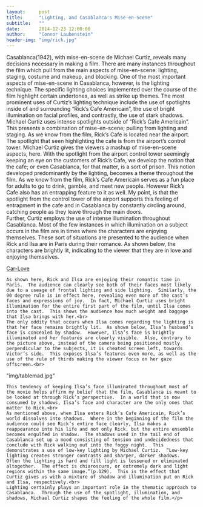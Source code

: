 ```yaml
---
layout:     post
title:      "Lighting, and Casablanca's Mise-en-Scene"
subtitle:   ""
date:       2014-12-23 12:00:00
author:     "Connor Laubenstein"
header-img: "img/rick.jpg"
---
```


<p>Casablanca(1942), with mise-en-scene de Michael Curtiz, reveals many decisions necessary in making a film.  There are many instances throughout the film which pull from the main aspects of mise-en-scene: lighting, staging, costume and makeup, and blocking.  One of the most important aspects of mise-en-scene in Casablanca, however, is the lighting technique.  The specific lighting choices implemented over the course of the film highlight certain undertones, as well as strike up themes.  The most prominent uses of Curtiz’s lighting technique include the use of spotlights inside of and surrounding “Rick’s Cafe Americain”, the use of bright illumination on facial profiles, and contrastly, the use of stark shadows.<br>  
Michael Curtiz uses intense spotlights outside of “Rick’s Cafe Americain”.  This presents a combination of mise-en-scene; pulling from lighting and staging.  As we know from the film, Rick’s Cafe is located near the airport.  The spotlight that seen highlighting the cafe is from the airport’s control tower.  Michael Curtiz gives the viewers a mashup of mise-en-scene aspects, here.  With the spotlight from the airport control tower seemingly keeping an eye on the customers of Rick’s Cafe, we develop the notion that the cafe; or even Casablanca, for that matter, is a sort of prison.  This notion developed predominantly by the lighting, becomes a theme throughout the film.  As we know from the film, Rick’s Cafe Americain serves as a fun place for adults to go to drink, gamble, and meet new people.  However Rick’s Cafe also has an entrapping feature to it as well.  My point, is that the spotlight from the control tower of the airport supports this feeling of entrapment in the cafe and in Casablanca by constantly circling around, catching people as they leave through the main doors.<br>
	Further, Curtiz employs the use of intense illumination throughout Casablanca.  Most of the few instances in which illumination on a subject occurs in the film are in times where the characters are enjoying themselves.  These sort of situations are presented to the audience when Rick and Ilsa are in Paris during their romance.  As shown below, the characters are brightly lit, indicating to the viewer that they are in love and enjoying themselves.<br>
	

<a href="http://www.filmkailm.com/wp-content/gallery/in-casablanca-love-is-a-battlefield/Casablanca-1942-Rick-and-Ilsa-Paris-Affair-02.jpg">Car-Love</a><br>
	

	As shown here, Rick and Ilsa are enjoying their romantic time in Paris.  The audience can clearly see both of their faces most likely due to a useage of frontal lighting and side lighting.  Similarly, the 90 degree rule is in effect here, revealing even more of the cast’s faces and expressions of joy.  In fact, Michael Curtiz uses bright illumination for the entire first part of the film, until Ilsa comes into the cast.  This shows the audience how much weight and baggage that Ilsa brings with her.<br>
	The only oddity that occurs when Ilsa comes regarding the lighting is that her face remains brightly lit.  As shown below, Ilsa’s husband’s face is concealed by shadow.  However, Ilsa’s face is brightly illuminated and her features are clearly visible.  Also, contrary to the picture above, instead of the camera being positioned mostly perpendicular to the subjects, it is cheated screen left, towards Victor’s side.  This exposes Ilsa’s features even more, as well as the use of the rule of thirds making the viewer focus on her gaze offscreen.<br>  

"img/tablemad.jpg"<br>

	This tendency of keeping Ilsa’s face illuminated throughout most of the movie helps affirm my belief that the film, Casablanca is meant to be looked at through Rick’s perspective.  In a world that is now consumed by shadows, Ilsa’s face and character are the only ones that matter to Rick.<br>  
	As mentioned above, when Ilsa enters Rick’s Cafe Americain, Rick’s world dissolves into shadows.  Where in the beginning of the film the audience could see Rick’s entire face clearly, Ilsa makes a reappearance into his life and not only Rick, but the entire ensemble becomes engulfed in shadow.  The shadows used in the tail end of Casablanca set up a mood consisting of tension and undecidedness that conclude with Rick walking out into the foggy night.  This demonstrates a use of low-key lighting by Michael Curtiz.  “Low-key lighting creates stronger contrasts and sharper, darker shadows.  Often the lighting is hard and fill light is lessened or eliminated altogether.  The effect is chiaroscuro, or extremely dark and light regions within the same image.”(p.129).  This is the effect that Curtiz gives us with a mixture of shadow and illumination put on Rick and Ilsa, respectively.<br>
	Lighting certainly plays an important role in the thematic approach to Casablanca.  Through the use of the spotlight, illumination, and shadows, Michael Curtiz shapes the feeling of the whole film.</p>